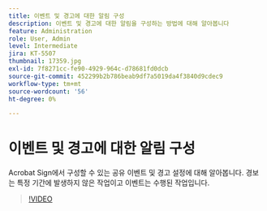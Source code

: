 ```yaml
---
title: 이벤트 및 경고에 대한 알림 구성
description: 이벤트 및 경고에 대한 알림을 구성하는 방법에 대해 알아봅니다
feature: Administration
role: User, Admin
level: Intermediate
jira: KT-5507
thumbnail: 17359.jpg
exl-id: 7f8271cc-fe90-4929-964c-d78681fd0dcb
source-git-commit: 452299b2b786beab9df7a5019da4f3840d9cdec9
workflow-type: tm+mt
source-wordcount: '56'
ht-degree: 0%

---
```


# 이벤트 및 경고에 대한 알림 구성

Acrobat Sign에서 구성할 수 있는 공유 이벤트 및 경고 설정에 대해 알아봅니다. 경보는 특정 기간에 발생하지 않은 작업이고 이벤트는 수행된 작업입니다.

>[!VIDEO](https://video.tv.adobe.com/v/343589?quality=12&learn=on&hidetitle=true)
